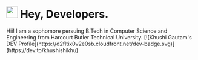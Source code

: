 <h1><img src="https://emojis.slackmojis.com/emojis/images/1531849430/4246/blob-sunglasses.gif?1531849430" width="30"/> Hey, Developers.</h1>

<p>Hii! I am a sophomore persuing B.Tech in Computer Science and Engineering from Harcourt Butler Technical University.
[![Khushi Gautam's DEV Profile](https://d2fltix0v2e0sb.cloudfront.net/dev-badge.svg)](https://dev.to/khushishikhu)
    
  
  
  
<!--
**khushishikhu/khushishikhu** is a ✨ _special_ ✨ repository because its `README.md` (this file) appears on your GitHub profile.

